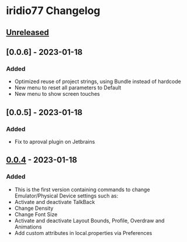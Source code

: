 <!-- Keep a Changelog guide -> https://keepachangelog.com -->

# iridio77 Changelog

## [Unreleased]

## [0.0.6] - 2023-01-18
### Added
- Optimized reuse of project strings, using Bundle instead of hardcode
- New menu to reset all parameters to Default
- New menu to show screen touches

## [0.0.5] - 2023-01-18
### Added
- Fix to aproval plugin on Jetbrains

## [0.0.4] - 2023-01-18

### Added
- This is the first version containing commands to change Emulator/Physical Device settings such as:
- Activate and deactivate TalkBack
- Change Density
- Change Font Size
- Activate and deactivate Layout Bounds, Profile, Overdraw and Animations
- Add custom attributes in local.properties via Preferences

[Unreleased]: https://github.com/israelermel/iridio77/compare/v0.0.4...HEAD
[0.0.4]: https://github.com/israelermel/iridio77/commits/v0.0.4
